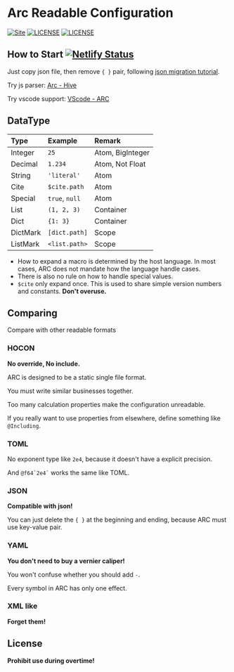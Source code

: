 Arc Readable Configuration
==========================
[![Site](https://img.shields.io/badge/ARC-v0.4-%23FF4D5B.svg?style=flat-square)](https://github.com/toml-lang/toml)
[![LICENSE](https://img.shields.io/badge/license-Anti%20996-blue.svg?style=flat-square)](https://github.com/996icu/996.ICU/blob/master/LICENSE)
[![LICENSE](https://img.shields.io/badge/license-MPL%202.0-blue.svg?style=flat-square)](https://github.com/GalAster/vscode-toml/blob/master/License.md)

## How to Start [![Netlify Status](https://api.netlify.com/api/v1/badges/fbb30971-c014-4c7e-b268-40540b200a3c/deploy-status)](https://app.netlify.com/sites/arc-lang/deploys)

Just copy json file, then remove `{ }` pair, following [json migration tutorial](https://github.com/Moe-Net/Arc-Language/blob/master/i18n/en/From%20JSON.md).

Try js parser: [Arc - Hive](https://github.com/GalAster/Arc-Hive)

Try vscode support: [VScode - ARC](https://github.com/GalAster/vscode-arc/tree/master)

## DataType

| Type     | Example             | Remark           |
| :------- | :------------------ | :--------------- |
| Integer  | `25`                | Atom, BigInteger |
| Decimal  | `1.234`             | Atom, Not Float  |
| String   | `'literal'`         | Atom             |
| Cite     | `$cite.path`        | Atom             |
| Special  | `true`, `null`      | Atom             |
| List     | `(1, 2, 3)`         | Container        |
| Dict     | `{1: 3}`            | Container        |
| DictMark | `[dict.path]`       | Scope            |
| ListMark | `<list.path>`       | Scope            |

- How to expand a macro is determined by the host language. In most cases, ARC does not mandate how the language handle cases.
- There is also no rule on how to handle special values.
- `$cite` only expand once. This is used to share simple version numbers and constants. **Don't overuse.**

## Comparing
Compare with other readable formats

### HOCON
**No override, No include.**

ARC is designed to be a static single file format.

You must write similar businesses together.

Too many calculation properties make the configuration unreadable.

If you really want to use properties from elsewhere, define something like `@Including`.

### TOML

No exponent type like `2e4`, because it doesn't have a explicit precision.

And `` @f64`2e4` `` works the same like TOML.

### JSON

**Compatible with json!**

You can just delete the `{ }` at the beginning and ending, because ARC must use key-value pair.

### YAML

**You don't need to buy a vernier caliper!**

You won't confuse whether you should add `-`.

Every symbol in ARC has only one effect.

### XML like

**Forget them!**

## License
**Prohibit use during overtime!**